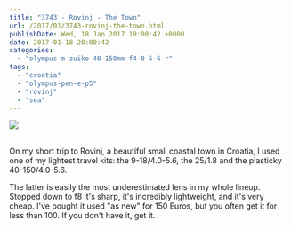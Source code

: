 ```yaml
---
title: "3743 - Rovinj - The Town"
url: /2017/01/3743-rovinj-the-town.html
publishDate: Wed, 18 Jan 2017 19:00:42 +0000
date: 2017-01-18 20:00:42
categories: 
  - "olympus-m-zuiko-40-150mm-f4-0-5-6-r"
tags: 
  - "croatia"
  - "olympus-pen-e-p5"
  - "rovinj"
  - "sea"
---
```

<div class="container">
<div class="center"><a target="_blank" href="https://d25zfm9zpd7gm5.cloudfront.net/1200x1200/2016/20160731_074901_lr.jpg"><img class="webfeedsFeaturedVisual" src="https://d25zfm9zpd7gm5.cloudfront.net/0600x0600/2016/20160731_074901_lr.jpg" /></a></div>
</div>
<br />

On my short trip to Rovinj, a beautiful small coastal town in Croatia, I used one of my lightest travel kits: the 9-18/4.0-5.6, the 25/1.8 and the plasticky 40-150/4.0-5.6.

The latter is easily the most underestimated lens in my whole lineup. Stopped down to f8 it's sharp, it's incredibly lightweight, and it's very cheap. I've bought it used "as new" for 150 Euros, but you often get it for less than 100. If you don't have it, get it.
